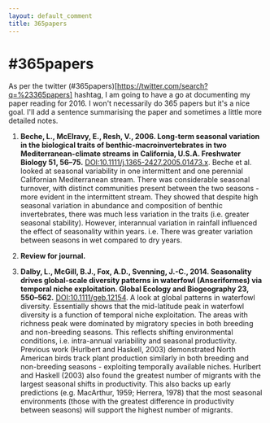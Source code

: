 ```yaml
---
layout: default_comment
title: 365papers
---
```


<!--
[DOI:](http://dx.doi.org/)
-->

# \#365papers

As per the twitter (\#365papers)[https://twitter.com/search?q=%23365papers] hashtag, I am going to have a go at documenting my paper reading for 2016. I won't necessarily do 365 papers but it's a nice goal. I'll add a sentence summarising the paper and sometimes a little more detailed notes.  

1. **Beche, L., McElravy, E., Resh, V., 2006. Long-term seasonal variation in the biological traits of benthic-macroinvertebrates in two Mediterranean-climate streams in California, U.S.A. Freshwater Biology 51, 56–75.** [DOI:10.1111/j.1365-2427.2005.01473.x](http://dx.doi.org/10.1111/j.1365-2427.2005.01473.x). Beche et al. looked at seasonal variability in one intermittent and one perennial Californian Mediterranean stream. There was considerable seasonal turnover, with distinct communities present between the two seasons - more evident in the intermittent stream. They showed that despite high seasonal variation in abundance and composition of benthic invertebrates, there was much less variation in the traits (i.e. greater seasonal stability). However, interannual variation in rainfall influenced the effect of seasonality within years. i.e. There was greater variation between seasons in wet compared to dry years.

2. **Review for journal.**

3. **Dalby, L., McGill, B.J., Fox, A.D., Svenning, J.-C., 2014. Seasonality drives global-scale diversity patterns in waterfowl (Anseriformes) via temporal niche exploitation. Global Ecology and Biogeography 23, 550–562.** [DOI:10.1111/geb.12154](http://dx.doi.org/10.1111/geb.12154). A look at global patterns in waterfowl diversity. Essentially shows that the mid-latitude peak in waterfowl diversity is a function of temporal niche exploitation. The areas with richness peak were dominated by migratory species in both breeding and non-breeding seasons. This reflects shifting environmental conditions, i.e. intra-annual variability and seasonal productivity. Previous work (Hurlbert and Haskell, 2003) demonstrated North American birds track plant production similarly in both breeding and non-breeding seasons - exploiting temporally available niches. Hurlbert and Haskell (2003) also found the greatest number of migrants with the largest seasonal shifts in productivity. This also backs up early predictions (e.g. MacArthur, 1959; Herrera, 1978) that the most seasonal environments (those with the greatest difference in productivity between seasons) will support the highest number of migrants. 

